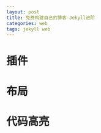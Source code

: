 ```yaml
---
layout: post
title: 免费构建自己的博客-Jekyll进阶
categories: web
tags: jekyll web
---
```


# 插件

# 布局

# 代码高亮

